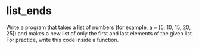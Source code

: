 # list_ends
Write a program that takes a list of numbers (for example, a = [5, 10, 15, 20, 25]) and
makes a new list of only the first and last elements of the given list. For practice, write this code inside a function.
